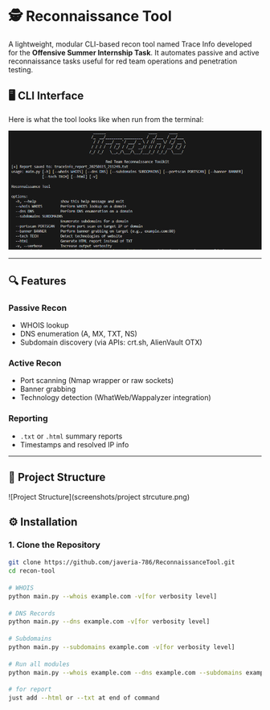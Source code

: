 # 🕵️ Reconnaissance Tool

A lightweight, modular CLI-based recon tool named Trace Info  developed for the **Offensive Summer Internship Task**. It automates passive and active reconnaissance tasks useful for red team operations and penetration testing.
## 🖥️ CLI Interface 

Here is what the tool looks like when run from the terminal:

![CLI Output](screenshots/traceinfo.png)

---

## 🔍 Features

### Passive Recon
- WHOIS lookup
- DNS enumeration (A, MX, TXT, NS)
- Subdomain discovery (via APIs: crt.sh, AlienVault OTX)

### Active Recon
- Port scanning (Nmap wrapper or raw sockets)
- Banner grabbing
- Technology detection (WhatWeb/Wappalyzer integration)

### Reporting
- `.txt` or `.html` summary reports
- Timestamps and resolved IP info

---

## 📁 Project Structure

![Project Structure](screenshots/project strcuture.png)


## ⚙️ Installation

### 1. Clone the Repository

```bash
git clone https://github.com/javeria-786/ReconnaissanceTool.git
cd recon-tool

# WHOIS
python main.py --whois example.com -v[for verbosity level]

# DNS Records
python main.py --dns example.com -v[for verbosity level]

# Subdomains
python main.py --subdomains example.com -v[for verbosity level]

# Run all modules
python main.py --whois example.com --dns example.com --subdomains example.com -v[for verbosity level]

# for report 
just add --html or --txt at end of command 
